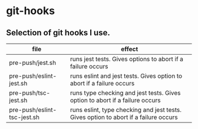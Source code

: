 # git-hooks

## Selection of git hooks I use.

| file | effect |
| --- | --- |
| pre-push/jest.sh | runs jest tests. Gives options to abort if a failure occurs |
| pre-push/eslint-jest.sh | runs eslint and jest tests. Gives option to abort if a failure occurs |
| pre-push/tsc-jest.sh | runs type checking and jest tests. Gives option to abort if a failure occurs |
| pre-push/eslint-tsc-jest.sh | runs eslint, type checking and jest tests. Gives option to abort if a failure occurs |
